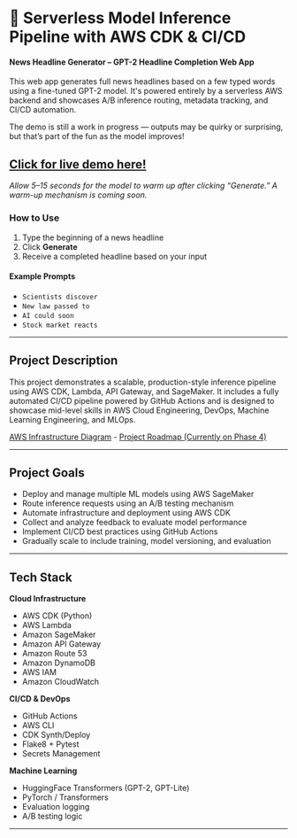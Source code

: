 # :poodle: Serverless Model Inference Pipeline with AWS CDK & CI/CD

#### News Headline Generator – GPT-2 Headline Completion Web App

This web app generates full news headlines based on a few typed words using a fine-tuned GPT-2 model. It's powered entirely by a serverless AWS backend and showcases A/B inference routing, metadata tracking, and CI/CD automation.

The demo is still a work in progress — outputs may be quirky or surprising, but that’s part of the fun as the model improves!


## [Click for live demo here!](https://frontendstack-frontendbucketefe2e19c-uod6vgeirydc.s3.us-east-1.amazonaws.com/index.html?X-Amz-Algorithm=AWS4-HMAC-SHA256&X-Amz-Content-Sha256=UNSIGNED-PAYLOAD&X-Amz-Credential=ASIA5OWK4APTROBDYOXO%2F20250410%2Fus-east-1%2Fs3%2Faws4_request&X-Amz-Date=20250410T052833Z&X-Amz-Expires=300&X-Amz-Security-Token=IQoJb3JpZ2luX2VjECYaCXVzLWVhc3QtMSJIMEYCIQD9rjDN1e3mCv%2BE2AOG%2BHRg1Hzdp%2FRNebVXMXIfcEk4ZwIhAKKpTB7JNnrjhWG%2BvZKaxip0vRqHRRnZ%2FVAlErZCARdnKuMCCJ%2F%2F%2F%2F%2F%2F%2F%2F%2F%2F%2FwEQABoMOTI0OTE3MTcxMTc1IgzvczDhrHWAMVoW%2BHwqtwIvDDhF7kdsPyPEpX93r9B9spAY2pSzBvRY0cwLwz9vVmPTkNKCBCpqd3aA98OhtPSWlCP4otZKGvYNieZyB2gCf9rlWELjC5tmjiKNqK9rQTkDqu3JoW2X6WjjVEyhKTcCh2XkOYQ6CsaChylb2kt69WqJXvC8PfM5Z9wtfOD%2FuKFOOAMWyStCUj%2FWprg6CQLaaZyaa2QHOnW2kVob%2FkmJXxMYmal3091YJTPQKN0ObrZAXwROwkot7KzXXhcOzc2jBzVDpcqwBJgFk1dZkyjVfvbZQKOn0Xjglhevvyi%2B%2BiBUVYOmA1t0CYlwX1KR9mkY7BcKXWn6aSVPfk5YT404IiYLDK1vkRuzCjok2kx5Iw8ghgnkyRkjQvKy5Zv6IOLCD1a%2Bua2nWyGgxt%2FGIb318Q4U5jlZ9TDord2%2FBjqsAtjORp2cnF7eD%2BL2jSDEoixCCyg9hrB5LvJc2hfRa7nQVigS5ylUFp%2B0lD%2Fr%2B2eshsPx38hhd1Xi3OAjUs%2FkoKFYA0Cx6U5KP%2BDFm7zPrKnWBKf1%2FeDS3mYlXF%2BF9R6ofC8OZ1utCn5fVgNcKX79gqMW%2FRgMOwQbOTHisTCF2tTK8qUQNvmd1w2UYupeycKFpdvMYircZV%2B2JaHsrHAokVjTF7tvh7iKxewlJHYbrt1HCegPaN5q95e%2FZZUZSXspDTmS2ktMxVMnX8pvTEr%2FJRtFcmWShcXRhcz3V2L7egulbR3q8SZ%2Fr7F0dd4kmNhf%2F2rbe8HpyYr53PQ8VL20nyaxXQlZHxUXcLQufx83kpPlCWdPZ6Zw0AdaguQSq0HXDi%2FYwgmycT%2F2DnYyvw%3D%3D&X-Amz-Signature=cfd03c112d6d8b5e66e35d4d0d6d03a8f0335f1f78ad88eb92e1d592f7d81ca1&X-Amz-SignedHeaders=host&response-content-disposition=inline)

*Allow 5–15 seconds for the model to warm up after clicking “Generate.” A warm-up mechanism is coming soon.*

### How to Use

1. Type the beginning of a news headline
2. Click **Generate**
3. Receive a completed headline based on your input

#### Example Prompts
- `Scientists discover`
- `New law passed to`
- `AI could soon`
- `Stock market reacts`
---

## Project Description

This project demonstrates a scalable, production-style inference pipeline using AWS CDK, Lambda, API Gateway, and SageMaker. It includes a fully automated CI/CD pipeline powered by GitHub Actions and is designed to showcase mid-level skills in AWS Cloud Engineering, DevOps, Machine Learning Engineering, and MLOps.


[AWS Infrastructure Diagram](https://github.com/adma224/ml-inference-pipeline-aws/blob/main/diagrams/infrastructure_diagram_aws_ml_pipeline.png) - [Project Roadmap (Currently on Phase 4)](https://github.com/adma224/ml-inference-pipeline-aws/wiki/Project-Roadmap)


---

## Project Goals

- Deploy and manage multiple ML models using AWS SageMaker
- Route inference requests using an A/B testing mechanism
- Automate infrastructure and deployment using AWS CDK
- Collect and analyze feedback to evaluate model performance
- Implement CI/CD best practices using GitHub Actions
- Gradually scale to include training, model versioning, and evaluation

---

## Tech Stack

**Cloud Infrastructure**
- AWS CDK (Python)
- AWS Lambda
- Amazon SageMaker
- Amazon API Gateway
- Amazon Route 53
- Amazon DynamoDB
- AWS IAM
- Amazon CloudWatch

**CI/CD & DevOps**
- GitHub Actions
- AWS CLI
- CDK Synth/Deploy
- Flake8 + Pytest
- Secrets Management

**Machine Learning**
- HuggingFace Transformers (GPT-2, GPT-Lite)
- PyTorch / Transformers
- Evaluation logging
- A/B testing logic

---

